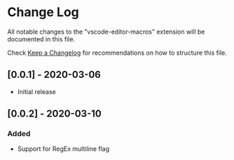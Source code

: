 # Change Log

All notable changes to the "vscode-editor-macros" extension will be documented in this file.

Check [Keep a Changelog](http://keepachangelog.com/) for recommendations on how to structure this file.

## [0.0.1] - 2020-03-06

- Initial release

## [0.0.2] - 2020-03-10
### Added
- Support for RegEx multiline flag